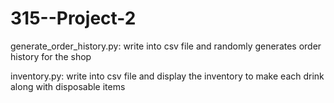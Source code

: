 # 315--Project-2

generate_order_history.py: write into csv file and randomly generates order history for the shop

inventory.py: write into csv file and display the inventory to make each drink along with disposable items 
